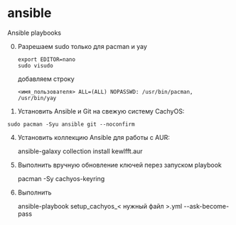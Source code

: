 # ansible
Ansible playbooks

0. Разрешаем sudo только для pacman и yay
   ```
   export EDITOR=nano
   sudo visudo
   ```
   добавляем строку
   ```
   <имя_пользователя> ALL=(ALL) NOPASSWD: /usr/bin/pacman, /usr/bin/yay
   ```
   
2. Установить Ansible и Git на свежую систему CachyOS:
```
sudo pacman -Syu ansible git --noconfirm
```
   
4. Установить коллекцию Ansible для работы с AUR:

    ansible-galaxy collection install kewlfft.aur

5. Выполнить вручную обновление ключей перез запуском playbook

    pacman -Sy cachyos-keyring

6. Выполнить

    ansible-playbook setup_cachyos_< нужный файл >.yml --ask-become-pass
